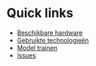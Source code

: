 # Quick links

- [Beschikbare hardware](beschikbare-hardware.md)
- [Gebruikte technologieën](gebruikte-technologie%C3%ABn.md)
- [Model trainen](model-trainen.md)
- [Issues](issues.md)
